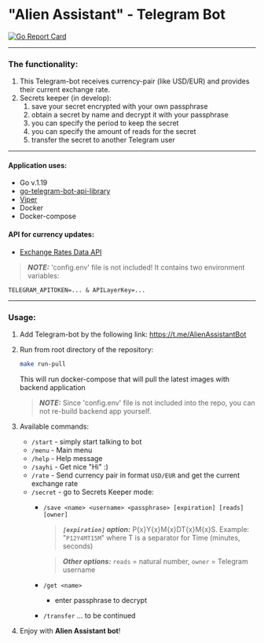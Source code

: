 # "Alien Assistant" - Telegram Bot

[![Go Report Card](https://goreportcard.com/badge/github.com/ppichugin/AlienAssistantBot)](https://goreportcard.com/report/github.com/ppichugin/AlienAssistantBot)

---

### The functionality:

1. This Telegram-bot receives currency-pair (like USD/EUR) and provides their current exchange rate.
2. Secrets keeper (in develop):
   1. save your secret encrypted with your own passphrase
   2. obtain a secret by name and decrypt it with your passphrase
   3. you can specify the period to keep the secret
   4. you can specify the amount of reads for the secret
   5. transfer the secret to another Telegram user

---

#### Application uses:

* Go v.1.19
* [go-telegram-bot-api-library](https://github.com/go-telegram-bot-api/telegram-bot-api)
* [Viper](https://github.com/spf13/viper)
* Docker
* Docker-compose

#### API for currency updates:

* [Exchange Rates Data API](https://apilayer.com/marketplace/exchangerates_data-api)

> **_NOTE:_** 'config.env' file is not included! It contains two environment variables:
```
TELEGRAM_APITOKEN=... & APILayerKey=...
```

---

### Usage:

1. Add Telegram-bot by the following link: https://t.me/AlienAssistantBot

2. Run from root directory of the repository:

   ```bash
   make run-pull
   ```
   This will run docker-compose that will pull the latest images with backend application
   
   > **_NOTE:_** Since 'config.env' file is not included into the repo, you can not re-build backend app yourself.

3. Available commands:
    * `/start` - simply start talking to bot
    * `/menu` - Main menu
    * `/help` - Help message
    * `/sayhi` - Get nice "Hi" :)
    * `/rate` - Send currency pair in format `USD/EUR` and get the current exchange rate
    * `/secret` - go to Secrets Keeper mode:
      * `/save <name> <username> <passphrase> [expiration] [reads] [owner]`
        > **_`[expiration]` option:_** P{x}Y{x}M{x}DT{x}M{x}S. Example: "`P12Y4MT15M`" where T is a separator for Time (minutes, seconds)
        
        > **_Other options:_** `reads` = natural number, `owner` = Telegram username
      * `/get <name>`
        * enter passphrase to decrypt
      * `/transfer` ... to be continued

4. Enjoy with **Alien Assistant bot**!